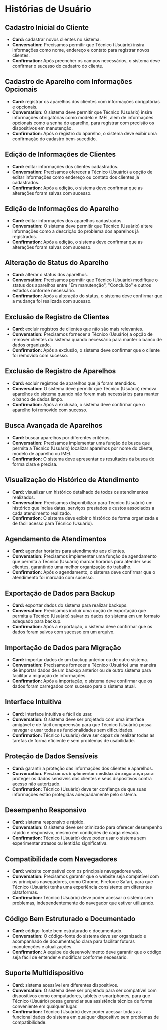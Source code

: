 # Histórias de Usuário

## Cadastro Inicial do Cliente
- **Card:** cadastrar novos clientes no sistema.
- **Conversation:** Precisamos permitir que Técnico (Usuário) insira informações como nome, endereço e contato para registrar novos clientes.
- **Confirmation:** Após preencher os campos necessários, o sistema deve confirmar o sucesso do cadastro do cliente.

## Cadastro de Aparelho com Informações Opcionais
- **Card:** registrar os aparelhos dos clientes com informações obrigatórias e opcionais.
- **Conversation:** O sistema deve permitir que Técnico (Usuário) insira informações obrigatórias como modelo e IMEI, além de informações opcionais como a senha do aparelho, para registrar com precisão os dispositivos em manutenção.
- **Confirmation:** Após o registro do aparelho, o sistema deve exibir uma confirmação do cadastro bem-sucedido.

## Edição de Informações de Clientes
- **Card:** editar informações dos clientes cadastrados.
- **Conversation:** Precisamos oferecer a Técnico (Usuário) a opção de editar informações como endereço ou contato dos clientes já cadastrados.
- **Confirmation:** Após a edição, o sistema deve confirmar que as alterações foram salvas com sucesso.

## Edição de Informações do Aparelho
- **Card:** editar informações dos aparelhos cadastrados.
- **Conversation:** O sistema deve permitir que Técnico (Usuário) altere informações como a descrição do problema dos aparelhos já registrados.
- **Confirmation:** Após a edição, o sistema deve confirmar que as alterações foram salvas com sucesso.

## Alteração de Status do Aparelho
- **Card:** alterar o status dos aparelhos.
- **Conversation:** Precisamos permitir que Técnico (Usuário) modifique o status dos aparelhos entre "Em manutenção", "Concluído" e outros estados conforme necessário.
- **Confirmation:** Após a alteração do status, o sistema deve confirmar que a mudança foi realizada com sucesso.

## Exclusão de Registro de Clientes
- **Card:** excluir registros de clientes que não são mais relevantes.
- **Conversation:** Precisamos fornecer a Técnico (Usuário) a opção de remover clientes do sistema quando necessário para manter o banco de dados organizado.
- **Confirmation:** Após a exclusão, o sistema deve confirmar que o cliente foi removido com sucesso.

## Exclusão de Registro de Aparelhos
- **Card:** excluir registros de aparelhos que já foram atendidos.
- **Conversation:** O sistema deve permitir que Técnico (Usuário) remova aparelhos do sistema quando não forem mais necessários para manter o banco de dados limpo.
- **Confirmation:** Após a exclusão, o sistema deve confirmar que o aparelho foi removido com sucesso.

## Busca Avançada de Aparelhos
- **Card:** buscar aparelhos por diferentes critérios.
- **Conversation:** Precisamos implementar uma função de busca que permita a Técnico (Usuário) localizar aparelhos por nome do cliente, modelo de aparelho ou IMEI.
- **Confirmation:** O sistema deve apresentar os resultados da busca de forma clara e precisa.

## Visualização do Histórico de Atendimento
- **Card:** visualizar um histórico detalhado de todos os atendimentos realizados.
- **Conversation:** Precisamos disponibilizar para Técnico (Usuário) um histórico que inclua datas, serviços prestados e custos associados a cada atendimento realizado.
- **Confirmation:** O sistema deve exibir o histórico de forma organizada e de fácil acesso para Técnico (Usuário).

## Agendamento de Atendimentos
- **Card:** agendar horários para atendimento aos clientes.
- **Conversation:** Precisamos implementar uma função de agendamento que permita a Técnico (Usuário) marcar horários para atender seus clientes, garantindo uma melhor organização do trabalho.
- **Confirmation:** Após o agendamento, o sistema deve confirmar que o atendimento foi marcado com sucesso.

## Exportação de Dados para Backup
- **Card:** exportar dados do sistema para realizar backups.
- **Conversation:** Precisamos incluir uma opção de exportação que permita a Técnico (Usuário) salvar os dados do sistema em um formato adequado para backup.
- **Confirmation:** Após a exportação, o sistema deve confirmar que os dados foram salvos com sucesso em um arquivo.

## Importação de Dados para Migração
- **Card:** importar dados de um backup anterior ou de outro sistema.
- **Conversation:** Precisamos fornecer a Técnico (Usuário) uma maneira de importar dados de um backup anterior ou de outro sistema para facilitar a migração de informações.
- **Confirmation:** Após a importação, o sistema deve confirmar que os dados foram carregados com sucesso para o sistema atual.

## Interface Intuitiva
- **Card:** Interface intuitiva e fácil de usar.
- **Conversation:** O sistema deve ser projetado com uma interface amigável e de fácil compreensão para que Técnico (Usuário) possa navegar e usar todas as funcionalidades sem dificuldades.
- **Confirmation:** Técnico (Usuário) deve ser capaz de realizar todas as tarefas de forma eficiente e sem problemas de usabilidade.

## Proteção de Dados Sensíveis
- **Card:** garantir a proteção das informações dos clientes e aparelhos.
- **Conversation:** Precisamos implementar medidas de segurança para proteger os dados sensíveis dos clientes e seus dispositivos contra acesso não autorizado.
- **Confirmation:** Técnico (Usuário) deve ter confiança de que suas informações estão protegidas adequadamente pelo sistema.

## Desempenho Responsivo
- **Card:** sistema responsivo e rápido.
- **Conversation:** O sistema deve ser otimizado para oferecer desempenho rápido e responsivo, mesmo em condições de carga elevada.
- **Confirmation:** Técnico (Usuário) deve poder usar o sistema sem experimentar atrasos ou lentidão significativa.

## Compatibilidade com Navegadores
- **Card:** website compatível com os principais navegadores web.
- **Conversation:** Precisamos garantir que o website seja compatível com os principais navegadores, como Chrome, Firefox e Safari, para que Técnico (Usuário) tenha uma experiência consistente em diferentes plataformas.
- **Confirmation:** Técnico (Usuário) deve poder acessar o sistema sem problemas, independentemente do navegador que estiver utilizando.

## Código Bem Estruturado e Documentado
- **Card:** código-fonte bem estruturado e documentado.
- **Conversation:** O código-fonte do sistema deve ser organizado e acompanhado de documentação clara para facilitar futuras manutenções e atualizações.
- **Confirmation:** A equipe de desenvolvimento deve garantir que o código seja fácil de entender e modificar conforme necessário.

## Suporte Multidispositivo
- **Card:** sistema acessível em diferentes dispositivos.
- **Conversation:** O sistema deve ser projetado para ser compatível com dispositivos como computadores, tablets e smartphones, para que Técnico (Usuário) possa gerenciar sua assistência técnica de forma conveniente em qualquer lugar.
- **Confirmation:** Técnico (Usuário) deve poder acessar todas as funcionalidades do sistema em qualquer dispositivo sem problemas de compatibilidade.

